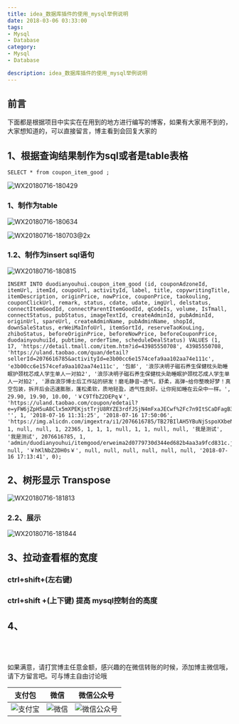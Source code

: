 ```yaml
---
title: idea_数据库插件的使用_mysql举例说明
date: 2018-03-06 03:33:00
tags: 
- Mysql
- Database
category: 
- Mysql
- Database

description: idea_数据库插件的使用_mysql举例说明
---
```

<!-- image url 
https://raw.githubusercontent.com/HealerJean123/HealerJean123.github.io/master/blogImages
　　首行缩进
<font color="red">  </font>
-->

## 前言

下面都是根据项目中实实在在用到的地方进行编写的博客，如果有大家用不到的，大家想知道的，可以直接留言，博主看到会回复大家的

## 1、根据查询结果制作为sql或者是table表格


```
SELECT * from coupon_item_good ;

```

![WX20180716-180429](https://raw.githubusercontent.com/HealerJean123/HealerJean123.github.io/master/blogImages/WX20180716-180429.png)


### 1、制作为table

![WX20180716-180634](https://raw.githubusercontent.com/HealerJean123/HealerJean123.github.io/master/blogImages/WX20180716-180634.png)

![WX20180716-180703@2x](https://raw.githubusercontent.com/HealerJean123/HealerJean123.github.io/master/blogImages/WX20180716-180703@2x.png)



### 1.2、制作为insert sql语句

![WX20180716-180815](https://raw.githubusercontent.com/HealerJean123/HealerJean123.github.io/master/blogImages/WX20180716-180815.png)





```
INSERT INTO duodianyouhui.coupon_item_good (id, couponAdzoneId, itemUrl, itemId, coupoUrl, activityId, label, title, copywritingTitle, itemDescription, originPrice, nowPrice, couponPrice, taokouling, couponClickUrl, remark, status, cdate, udate, imgUrl, delstatus, connectItemGoodId, connectParentItemGoodId, qCodeIs, volume, IsTmall, connectStatus, pubStatus, imageTextId, createAdminId, pubAdminId, originUrl, spareUrl, createAdminName, pubAdminName, shopId, downSaleStatus, erWeiMaInfoUrl, itemSortId, reserveTaoKouLing, zhiboStatus, beforeOriginPrice, beforeNowPrice, beforeCouponPrice, duodainyouhuiId, pubtime, orderTime, scheduleDealStatus) VALUES (1, 17, 'https://detail.tmall.com/item.htm?id=43985550708', 43985550708, 'https://uland.taobao.com/quan/detail?sellerId=2076616785&activityId=e3b00cc6e1574cefa9aa102aa74e111c', 'e3b00cc6e1574cefa9aa102aa74e111c', '包邮', '浪莎决明子磁石养生保健枕头助睡眠护颈枕芯成人学生单人一对拍2', '浪莎决明子磁石养生保健枕头助睡眠护颈枕芯成人学生单人一对拍2', '源自浪莎博士后工作站的研发！磨毛静音~透气，舒柔，高弹~给你整晚好梦！真空包装，拆开后会迅速膨胀，蓬松柔软，质地轻盈，透气性良好。让你宛如睡在云朵中一样。', 29.90, 19.90, 10.00, '￥C9TfbZ2DEPq￥', 'https://uland.taobao.com/coupon/edetail?e=yFW6jZpH5uA8Clx5mXPEKjstTrjU8RYZE3rdfJSjN4mFxaJECwf%2Fc7n9ItSCaDFagB3%2F5XdBW0SDxq6nENWpgpEE6WxWorXt%2BMUwzxYlSKHD%2FXDu4igYWHtrlwV1Hhl%2BADDIjqvO8i%2BFuwh2CRsScGc1TL3CrsHNSJs2ttvReFLnbYfZPG6qkkBsXx8cnY%2FDbSfud4H1FX%2BYPB4BsjiSsw%3D%3D&traceId=0bb75c5615317118817038686e', '', 1, '2018-07-16 11:31:25', '2018-07-16 17:50:06', 'https://img.alicdn.com/imgextra/i1/2076616785/TB27BIlAH5YBuNjSspoXXbeNFXa_!!2076616785.jpg', 1, null, null, 1, 22365, 1, 1, 1, null, 1, 1, null, null, '我是测试', '我是测试', 2076616785, 1, 'admin/duodianyouhui/itemgood/erweima2d0779730d344ed682b4aa3a9fcd831c.jpg', null, '￥hKlNbZ2DH0s￥', null, null, null, null, null, null, '2018-07-16 17:13:41', 0);
```




## 2、树形显示 Transpose


![WX20180716-181813](https://raw.githubusercontent.com/HealerJean123/HealerJean123.github.io/master/blogImages/WX20180716-181813.png)


### 2.2、展示

![WX20180716-181844](https://raw.githubusercontent.com/HealerJean123/HealerJean123.github.io/master/blogImages/WX20180716-181844.png)


## 3、拉动查看框的宽度

### ctrl+shift+(左右键)

### ctrl+shift +(上下键) 提高 mysql控制台的高度


## 4、




<br/><br/><br/>
如果满意，请打赏博主任意金额，感兴趣的在微信转账的时候，添加博主微信哦， 请下方留言吧。可与博主自由讨论哦

|支付包 | 微信|微信公众号|
|:-------:|:-------:|:------:|
|![支付宝](https://raw.githubusercontent.com/HealerJean123/HealerJean123.github.io/master/assets/img/tctip/alpay.jpg) | ![微信](https://raw.githubusercontent.com/HealerJean123/HealerJean123.github.io/master/assets/img/tctip/weixin.jpg)|![微信公众号](https://raw.githubusercontent.com/HealerJean123/HealerJean123.github.io/master/assets/img/my/qrcode_for_gh_a23c07a2da9e_258.jpg)|




<!-- Gitalk 评论 start  -->

<link rel="stylesheet" href="https://unpkg.com/gitalk/dist/gitalk.css">
<script src="https://unpkg.com/gitalk@latest/dist/gitalk.min.js"></script> 
<div id="gitalk-container"></div>    
 <script type="text/javascript">
    var gitalk = new Gitalk({
		clientID: `1d164cd85549874d0e3a`,
		clientSecret: `527c3d223d1e6608953e835b547061037d140355`,
		repo: `HealerJean123.github.io`,
		owner: 'HealerJean123',
		admin: ['HealerJean123'],
		id: '9D6D9d6YE4ewq8Rj',
    });
    gitalk.render('gitalk-container');
</script> 

<!-- Gitalk end -->


